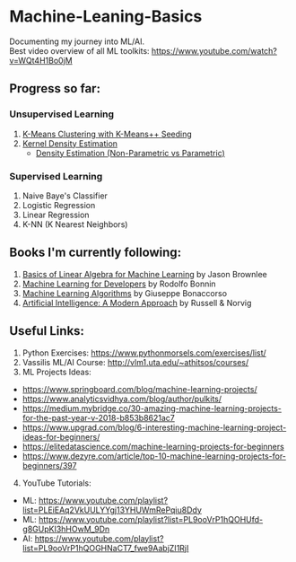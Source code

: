 # Machine-Leaning-Basics
Documenting my journey into ML/AI.\
Best video overview of all ML toolkits: https://www.youtube.com/watch?v=WQt4H1Bo0jM

## Progress so far:
### Unsupervised Learning
1. [K-Means Clustering with K-Means++ Seeding](https://github.com/aoyshi/Machine-Leaning-Basics/tree/master/unsupervised/clustering/kmeans)
2. [Kernel Density Estimation](https://github.com/aoyshi/Machine-Leaning-Basics/tree/master/unsupervised/density%20estimation/kmeans)
    * [Density Estimation (Non-Parametric vs Parametric)](https://github.com/aoyshi/Machine-Leaning-Basics/tree/master/unsupervised/density%20estimation)
 
### Supervised Learning
1. Naive Baye's Classifier
2. Logistic Regression
3. Linear Regression
4. K-NN (K Nearest Neighbors)

## Books I'm currently following:
1. [Basics of Linear Algebra for Machine Learning](https://machinelearningmastery.com/linear_algebra_for_machine_learning/) by Jason Brownlee
2. [Machine Learning for Developers](https://www.amazon.com/Machine-Learning-Developers-applications-statistics-ebook/dp/B071Y3Y1FK) by Rodolfo Bonnin
3. [Machine Learning Algorithms](https://www.amazon.com/Machine-Learning-Algorithms-reference-algorithms-ebook/dp/B072QBG11J) by Giuseppe Bonaccorso
4. [Artificial Intelligence: A Modern Approach](https://www.amazon.com/Artificial-Intelligence-Modern-Approach-3rd/dp/0136042597) by Russell & Norvig

## Useful Links:
1. Python Exercises: https://www.pythonmorsels.com/exercises/list/
2. Vassilis ML/AI Course: http://vlm1.uta.edu/~athitsos/courses/
3. ML Projects Ideas:
  * https://www.springboard.com/blog/machine-learning-projects/
  * https://www.analyticsvidhya.com/blog/author/pulkits/
  * https://medium.mybridge.co/30-amazing-machine-learning-projects-for-the-past-year-v-2018-b853b8621ac7
  * https://www.upgrad.com/blog/6-interesting-machine-learning-project-ideas-for-beginners/
  * https://elitedatascience.com/machine-learning-projects-for-beginners
  * https://www.dezyre.com/article/top-10-machine-learning-projects-for-beginners/397
4. YouTube Tutorials:
  * ML: https://www.youtube.com/playlist?list=PLEiEAq2VkUULYYgj13YHUWmRePqiu8Ddy
  * ML: https://www.youtube.com/playlist?list=PL9ooVrP1hQOHUfd-g8GUpKI3hHOwM_9Dn
  * AI: https://www.youtube.com/playlist?list=PL9ooVrP1hQOGHNaCT7_fwe9AabjZI1RjI

